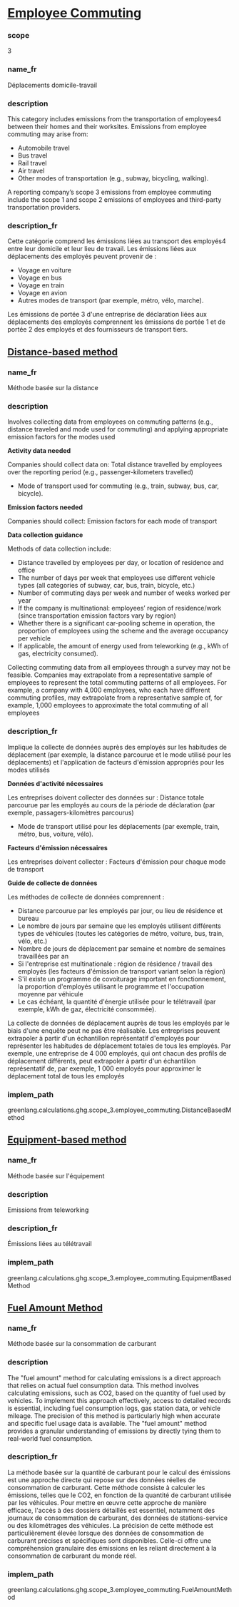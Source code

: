# [Employee Commuting](#employee-commuting)

### scope

3

### name_fr

Déplacements domicile-travail

### description 

This category includes emissions from the transportation of employees4 between their homes and their worksites. Emissions from employee commuting may arise from: 

- Automobile travel 
- Bus travel 
- Rail travel 
- Air travel 
- Other modes of transportation (e.g., subway, bicycling, walking).  

A reporting company’s scope 3 emissions from employee commuting include the scope 1 and scope 2 emissions of employees and third-party transportation providers.


### description_fr

Cette catégorie comprend les émissions liées au transport des employés4 entre leur domicile et leur lieu de travail. Les émissions liées aux déplacements des employés peuvent provenir de :

- Voyage en voiture
- Voyage en bus
- Voyage en train
- Voyage en avion
- Autres modes de transport (par exemple, métro, vélo, marche).

Les émissions de portée 3 d'une entreprise de déclaration liées aux déplacements des employés comprennent les émissions de portée 1 et de portée 2 des employés et des fournisseurs de transport tiers.


## [Distance-based method](#distance-based-method)

### name_fr

Méthode basée sur la distance

### description

Involves collecting data from employees on commuting patterns (e.g., distance traveled and mode used for commuting) and applying appropriate emission factors for the modes used

**Activity data needed**

Companies should collect data on: Total distance travelled by employees over the reporting period (e.g., passenger-kilometers travelled)

- Mode of transport used for commuting (e.g., train, subway, bus, car, bicycle). 

**Emission factors needed** 

Companies should collect: Emission factors for each mode of transport

**Data collection guidance**

Methods of data collection include: 

- Distance travelled by employees per day, or location of residence and office 
- The number of days per week that employees use different vehicle types (all categories of subway, car, bus, train, bicycle, etc.) 
- Number of commuting days per week and number of weeks worked per year 
- If the company is multinational: employees’ region of residence/work (since transportation emission factors vary by region) 
- Whether there is a significant car-pooling scheme in operation, the proportion of employees using the scheme and the average occupancy per vehicle 
- If applicable, the amount of energy used from teleworking (e.g., kWh of gas, electricity consumed). 

Collecting commuting data from all employees through a survey may not be feasible. Companies may extrapolate from a representative sample of employees to represent the total commuting patterns of all employees. For example, a company with 4,000 employees, who each have different commuting profiles, may extrapolate from a representative sample of, for example, 1,000 employees to approximate the total commuting of all employees

### description_fr

Implique la collecte de données auprès des employés sur les habitudes de déplacement (par exemple, la distance parcourue et le mode utilisé pour les déplacements) et l'application de facteurs d'émission appropriés pour les modes utilisés

**Données d'activité nécessaires**

Les entreprises doivent collecter des données sur : Distance totale parcourue par les employés au cours de la période de déclaration (par exemple, passagers-kilomètres parcourus)

- Mode de transport utilisé pour les déplacements (par exemple, train, métro, bus, voiture, vélo).

**Facteurs d'émission nécessaires**

Les entreprises doivent collecter : Facteurs d'émission pour chaque mode de transport

**Guide de collecte de données**

Les méthodes de collecte de données comprennent :

- Distance parcourue par les employés par jour, ou lieu de résidence et bureau
- Le nombre de jours par semaine que les employés utilisent différents types de véhicules (toutes les catégories de métro, voiture, bus, train, vélo, etc.)
- Nombre de jours de déplacement par semaine et nombre de semaines travaillées par an
- Si l'entreprise est multinationale : région de résidence / travail des employés (les facteurs d'émission de transport variant selon la région)
- S'il existe un programme de covoiturage important en fonctionnement, la proportion d'employés utilisant le programme et l'occupation moyenne par véhicule
- Le cas échéant, la quantité d'énergie utilisée pour le télétravail (par exemple, kWh de gaz, électricité consommée).

La collecte de données de déplacement auprès de tous les employés par le biais d'une enquête peut ne pas être réalisable. Les entreprises peuvent extrapoler à partir d'un échantillon représentatif d'employés pour représenter les habitudes de déplacement totales de tous les employés. Par exemple, une entreprise de 4 000 employés, qui ont chacun des profils de déplacement différents, peut extrapoler à partir d'un échantillon représentatif de, par exemple, 1 000 employés pour approximer le déplacement total de tous les employés

### implem_path

greenlang.calculations.ghg.scope_3.employee_commuting.DistanceBasedMethod


## [Equipment-based method](#equipment-based-method)

### name_fr

Méthode basée sur l'équipement

### description

Emissions from teleworking

### description_fr

Émissions liées au télétravail

### implem_path

greenlang.calculations.ghg.scope_3.employee_commuting.EquipmentBasedMethod

## [Fuel Amount Method](#fuel-amount-method)

### name_fr

Méthode basée sur la consommation de carburant

### description

The "fuel amount" method for calculating emissions is a direct approach that relies on actual fuel consumption data. This method involves calculating emissions, such as CO2, based on the quantity of fuel used by vehicles. To implement this approach effectively, access to detailed records is essential, including fuel consumption logs, gas station data, or vehicle mileage. The precision of this method is particularly high when accurate and specific fuel usage data is available. The "fuel amount" method provides a granular understanding of emissions by directly tying them to real-world fuel consumption.

### description_fr

La méthode basée sur la quantité de carburant pour le calcul des émissions est une approche directe qui repose sur des données réelles de consommation de carburant. Cette méthode consiste à calculer les émissions, telles que le CO2, en fonction de la quantité de carburant utilisée par les véhicules. Pour mettre en œuvre cette approche de manière efficace, l'accès à des dossiers détaillés est essentiel, notamment des journaux de consommation de carburant, des données de stations-service ou des kilométrages des véhicules. La précision de cette méthode est particulièrement élevée lorsque des données de consommation de carburant précises et spécifiques sont disponibles. Celle-ci offre une compréhension granulaire des émissions en les reliant directement à la consommation de carburant du monde réel.

### implem_path

greenlang.calculations.ghg.scope_3.employee_commuting.FuelAmountMethod
